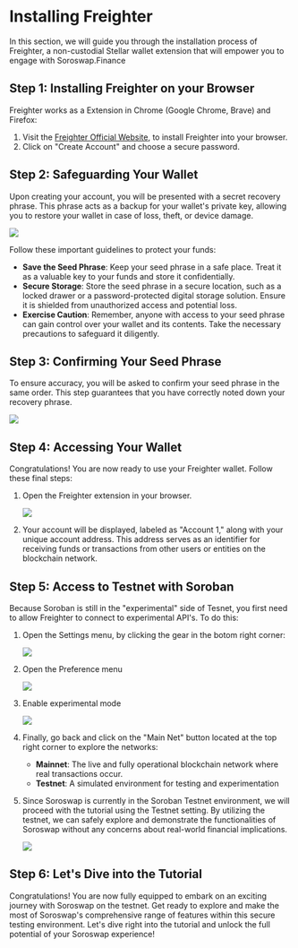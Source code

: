 # Installing Freighter

In this section, we will guide you through the installation process of Freighter, a non-custodial Stellar wallet extension that will empower you to engage with Soroswap.Finance

## Step 1: Installing Freighter on your Browser

Freighter works as a Extension in Chrome (Google Chrome, Brave) and Firefox:

1. Visit the [Freighter Official Website](https://www.freighter.app/), to install Freighter into your browser.
2. Click on "Create Account" and choose a secure password.

## Step 2: Safeguarding Your Wallet

Upon creating your account, you will be presented with a secret recovery phrase. This phrase acts as a backup for your wallet's private key, allowing you to restore your wallet in case of loss, theft, or device damage.

![](../../05-tutorial/02-installing-freighter/images/phrase.png)

Follow these important guidelines to protect your funds:

* **Save the Seed Phrase**: Keep your seed phrase in a safe place. Treat it as a valuable key to your funds and store it confidentially.
* **Secure Storage**: Store the seed phrase in a secure location, such as a locked drawer or a password-protected digital storage solution. Ensure it is shielded from unauthorized access and potential loss.
* **Exercise Caution**: Remember, anyone with access to your seed phrase can gain control over your wallet and its contents. Take the necessary precautions to safeguard it diligently.

## Step 3: Confirming Your Seed Phrase

To ensure accuracy, you will be asked to confirm your seed phrase in the same order. This step guarantees that you have correctly noted down your recovery phrase.

![](../../05-tutorial/02-installing-freighter/images/confirm-phrase.png)

## Step 4: Accessing Your Wallet

Congratulations! You are now ready to use your Freighter wallet. Follow these final steps:

1.  Open the Freighter extension in your browser.

    ![](../../05-tutorial/02-installing-freighter/images/account.png)
2. Your account will be displayed, labeled as "Account 1," along with your unique account address. This address serves as an identifier for receiving funds or transactions from other users or entities on the blockchain network.

## Step 5: Access to Testnet with Soroban

Because Soroban is still in the "experimental" side of Tesnet, you first need to allow Freighter to connect to experimental API's. To do this:

1.  Open the Settings menu, by clicking the gear in the botom right corner:

    ![](../../05-tutorial/02-installing-freighter/images/gear.png)
2.  Open the Preference menu

    ![](../../05-tutorial/02-installing-freighter/images/preferences.png)
3.  Enable experimental mode

    ![](../../05-tutorial/02-installing-freighter/images/experimental-mode.png)
4. Finally, go back and click on the "Main Net" button located at the top right corner to explore the networks:
   * **Mainnet**: The live and fully operational blockchain network where real transactions occur.
   * **Testnet**: A simulated environment for testing and experimentation
5.  Since Soroswap is currently in the Soroban Testnet environment, we will proceed with the tutorial using the Testnet setting. By utilizing the testnet, we can safely explore and demonstrate the functionalities of Soroswap without any concerns about real-world financial implications.

    ![](../../05-tutorial/02-installing-freighter/images/testnet.png)

## Step 6: Let's Dive into the Tutorial

Congratulations! You are now fully equipped to embark on an exciting journey with Soroswap on the testnet. Get ready to explore and make the most of Soroswap's comprehensive range of features within this secure testing environment. Let's dive right into the tutorial and unlock the full potential of your Soroswap experience!
